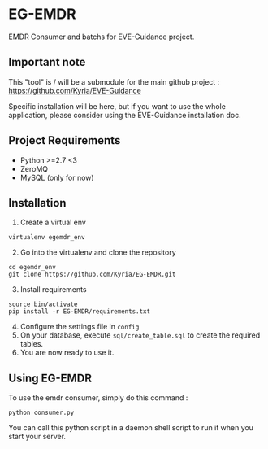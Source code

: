 EG-EMDR
=======

EMDR Consumer and batchs for EVE-Guidance project.

Important note
--------------

This "tool" is / will be a submodule for the main github project : https://github.com/Kyria/EVE-Guidance

Specific installation will be here, but if you want to use the whole application, please consider using the EVE-Guidance installation doc.

Project Requirements
--------------------
- Python >=2.7 <3 
- ZeroMQ
- MySQL (only for now)


Installation
------------

1. Create a virtual env 
```
virtualenv egemdr_env
```
2. Go into the virtualenv and clone the repository 
```
cd egemdr_env
git clone https://github.com/Kyria/EG-EMDR.git
``` 
3. Install requirements
``` 
source bin/activate
pip install -r EG-EMDR/requirements.txt
``` 
4. Configure the settings file in ```config```
5. On your database, execute ```sql/create_table.sql``` to create the required tables.
6. You are now ready to use it.

Using EG-EMDR
-------------

To use the emdr consumer, simply do this command : 
```
python consumer.py
```

You can call this python script in a daemon shell script to run it when you start your server. 